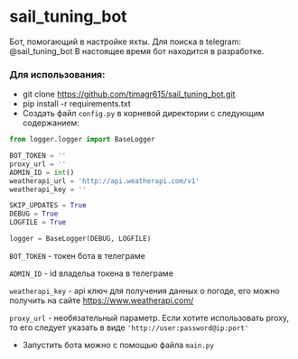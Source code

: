 # sail_tuning_bot
Бот, помогающий в настройке яхты.
Для поиска в telegram: @sail_tuning_bot
В настоящее время бот находится в разработке.


### Для использования:

- git clone https://github.com/timagr615/sail_tuning_bot.git
- pip install -r requirements.txt
- Создать файл `config.py` в корневой директории с следующим содержанием:

```python
from logger.logger import BaseLogger

BOT_TOKEN = ''
proxy_url = ''
ADMIN_ID = int()
weatherapi_url = 'http://api.weatherapi.com/v1'
weatherapi_key = ''

SKIP_UPDATES = True
DEBUG = True
LOGFILE = True

logger = BaseLogger(DEBUG, LOGFILE)
```
`BOT_TOKEN` - токен бота в телеграме

`ADMIN_ID` - id владельа токена в телеграме

`weatherapi_key` - api ключ для получения данных о погоде, его можно получить на сайте https://www.weatherapi.com/

`proxy_url` - необязательный параметр. Если хотите использовать proxy, то его следует указать в виде `'http://user:password@ip:port'`

- Запустить бота можно с помощью файла `main.py`
